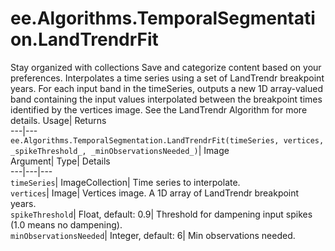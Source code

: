  
#  ee.Algorithms.TemporalSegmentation.LandTrendrFit 
Stay organized with collections  Save and categorize content based on your preferences. 
Interpolates a time series using a set of LandTrendr breakpoint years. For each input band in the timeSeries, outputs a new 1D array-valued band containing the input values interpolated between the breakpoint times identified by the vertices image. See the LandTrendr Algorithm for more details. Usage| Returns  
---|---  
`ee.Algorithms.TemporalSegmentation.LandTrendrFit(timeSeries, vertices,  _spikeThreshold_, _minObservationsNeeded_)`| Image  
Argument| Type| Details  
---|---|---  
`timeSeries`| ImageCollection| Time series to interpolate.  
`vertices`| Image| Vertices image. A 1D array of LandTrendr breakpoint years.  
`spikeThreshold`| Float, default: 0.9| Threshold for dampening input spikes (1.0 means no dampening).  
`minObservationsNeeded`| Integer, default: 6| Min observations needed.  
